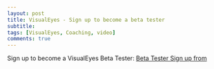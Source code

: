 ```yaml
---
layout: post
title: VisualEyes - Sign up to become a beta tester
subtitle: 
tags: [VisualEyes, Coaching, video]
comments: true
---
```


Sign up to become a VisualEyes Beta Tester: [Beta Tester Sign up from](https://forms.gle/YUAfN5a5yiBJKaV57)
